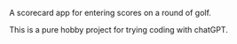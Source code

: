 A scorecard app for entering scores on a round of golf. 

This is a pure hobby project for trying coding with chatGPT. 
